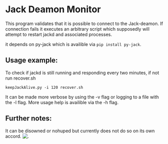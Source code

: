 Jack Deamon Monitor
===================

This program validates that it is possible to connect to the Jack-deamon. If connection fails it executes an arbitrary script which supposedly will attempt to restart jackd and associated processes.

it depends on py-jack which is availible via `pip install py-jack`.

Usage example:
--------------
To check if jackd is still running and responding every two minutes, if not run recover.sh

	keepJackAlive.py -i 120 recover.sh

It can be made more verbose by using the -v flag or logging to a file with the -l flag. More usage help is availible via the -h flag.

Further notes:
--------------
It can be disowned or nohuped but currently does not do so on its own accord.
![.](http://zxz.se/~zinob/pixel.png)